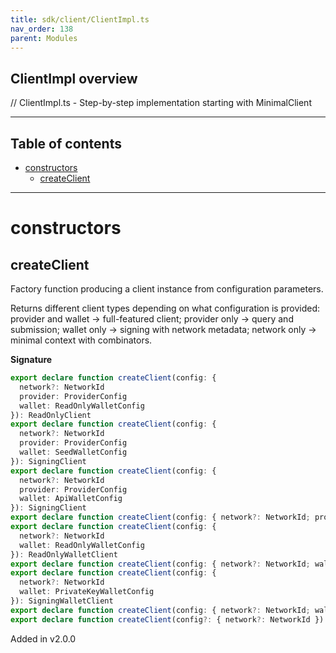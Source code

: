 ```yaml
---
title: sdk/client/ClientImpl.ts
nav_order: 138
parent: Modules
---
```


## ClientImpl overview

// ClientImpl.ts - Step-by-step implementation starting with MinimalClient

---

<h2 class="text-delta">Table of contents</h2>

- [constructors](#constructors)
  - [createClient](#createclient)

---

# constructors

## createClient

Factory function producing a client instance from configuration parameters.

Returns different client types depending on what configuration is provided:
provider and wallet → full-featured client; provider only → query and submission;
wallet only → signing with network metadata; network only → minimal context with combinators.

**Signature**

```ts
export declare function createClient(config: {
  network?: NetworkId
  provider: ProviderConfig
  wallet: ReadOnlyWalletConfig
}): ReadOnlyClient
export declare function createClient(config: {
  network?: NetworkId
  provider: ProviderConfig
  wallet: SeedWalletConfig
}): SigningClient
export declare function createClient(config: {
  network?: NetworkId
  provider: ProviderConfig
  wallet: ApiWalletConfig
}): SigningClient
export declare function createClient(config: { network?: NetworkId; provider: ProviderConfig }): ProviderOnlyClient
export declare function createClient(config: {
  network?: NetworkId
  wallet: ReadOnlyWalletConfig
}): ReadOnlyWalletClient
export declare function createClient(config: { network?: NetworkId; wallet: SeedWalletConfig }): SigningWalletClient
export declare function createClient(config: {
  network?: NetworkId
  wallet: PrivateKeyWalletConfig
}): SigningWalletClient
export declare function createClient(config: { network?: NetworkId; wallet: ApiWalletConfig }): ApiWalletClient
export declare function createClient(config?: { network?: NetworkId }): MinimalClient
```

Added in v2.0.0
